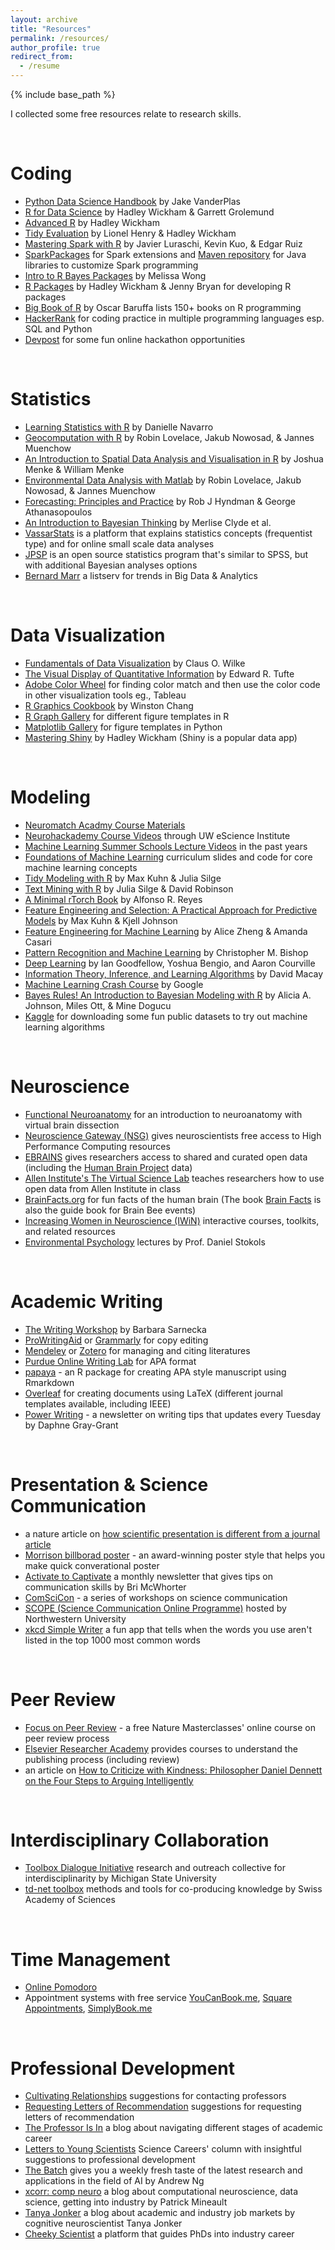 ```yaml
---
layout: archive
title: "Resources"
permalink: /resources/
author_profile: true
redirect_from:
  - /resume
---
```


{% include base_path %}


I collected some free resources relate to research skills.

<br> 

Coding
======
* [Python Data Science Handbook](https://jakevdp.github.io/PythonDataScienceHandbook/) by Jake VanderPlas
* [R for Data Science](https://r4ds.had.co.nz/) by Hadley Wickham & Garrett Grolemund
* [Advanced R](https://adv-r.hadley.nz/index.html) by Hadley Wickham
* [Tidy Evaluation](https://tidyeval.tidyverse.org/welcome.html) by Lionel Henry & Hadley Wickham
* [Mastering Spark with R](https://therinspark.com/) by Javier Luraschi, Kevin Kuo, & Edgar Ruiz
* [SparkPackages](https://spark-packages.org/) for Spark extensions and [Maven repository](https://mvnrepository.com/repos) for Java libraries to customize Spark programming
* [Intro to R Bayes Packages](https://melissa-wong.github.io/r-ladies-bayes-pkgs/) by Melissa Wong
* [R Packages](https://r-pkgs.org/) by Hadley Wickham & Jenny Bryan for developing R packages
* [Big Book of R](https://www.bigbookofr.com/index.html) by Oscar Baruffa lists 150+ books on R programming
* [HackerRank](https://www.hackerrank.com/) for coding practice in multiple programming languages esp. SQL and Python
* [Devpost](https://devpost.com/) for some fun online hackathon opportunities

<br> 

Statistics
======
* [Learning Statistics with R](https://learningstatisticswithr.com/book/) by Danielle Navarro
* [Geocomputation with R](https://geocompr.robinlovelace.net/) by Robin Lovelace, Jakub Nowosad, & Jannes Muenchow
* [An Introduction to Spatial Data Analysis and Visualisation in R](https://www.sciencedirect.com/book/9780128044889/environmental-data-analysis-with-matlab) by Joshua Menke & William Menke
* [Environmental Data Analysis with Matlab](https://geocompr.robinlovelace.net/) by Robin Lovelace, Jakub Nowosad, & Jannes Muenchow
* [Forecasting: Principles and Practice](https://otexts.com/fpp2/) by Rob J Hyndman & George Athanasopoulos
* [An Introduction to Bayesian Thinking](https://statswithr.github.io/book/) by Merlise Clyde et al.
* [VassarStats](http://vassarstats.net/) is a platform that explains statistics concepts (frequentist type) and for online small scale data analyses
* [JPSP](https://jasp-stats.org/) is an open source statistics program that's similar to SPSS, but with additional Bayesian analyses options
* [Bernard Marr](https://www.bernardmarr.com/) a listserv for trends in Big Data & Analytics


<br> 

Data Visualization
======
* [Fundamentals of Data Visualization](https://clauswilke.com/dataviz/index.html) by Claus O. Wilke
* [The Visual Display of Quantitative Information](https://kyl.neocities.org/books/[TEC%20TUF]%20the%20visual%20display%20of%20quantitative%20information.pdf) by Edward R. Tufte
* [Adobe Color Wheel](https://color.adobe.com/create/color-wheel) for finding color match and then use the color code in other visualization tools eg., Tableau
* [R Graphics Cookbook](https://r-graphics.org/) by Winston Chang
* [R Graph Gallery](https://www.r-graph-gallery.com/) for different figure templates in R
* [Matplotlib Gallery](https://matplotlib.org/stable/index.html) for figure templates in Python
* [Mastering Shiny](https://mastering-shiny.org/index.html) by Hadley Wickham (Shiny is a popular data app)

<br> 

Modeling
======
* [Neuromatch Acadmy Course Materials](https://www.neuromatchacademy.org/syllabus)
* [Neurohackademy Course Videos](https://www.youtube.com/channel/UCLKSeDZWDqBzKRfHTabg1lQ) through UW eScience Institute
* [Machine Learning Summer Schools Lecture Videos](http://videolectures.net/site/search/?q=MLSS) in the past years
* [Foundations of Machine Learning](http://www.deltanalytics.org/curriculum.html) curriculum slides and code for core machine learning concepts
* [Tidy Modeling with R](https://www.tmwr.org/index.html) by Max Kuhn & Julia Silge
* [Text Mining with R](https://www.tidytextmining.com/) by Julia Silge & David Robinson
* [A Minimal rTorch Book](https://f0nzie.github.io/rtorch-minimal-book/) by Alfonso R. Reyes
* [Feature Engineering and Selection: A Practical Approach for Predictive Models](http://www.feat.engineering/index.html) by Max Kuhn & Kjell Johnson
* [Feature Engineering for Machine Learning](https://www.repath.in/gallery/feature_engineering_for_machine_learning.pdf) by Alice Zheng & Amanda Casari
* [Pattern Recognition and Machine Learning](https://www.microsoft.com/en-us/research/uploads/prod/2006/01/Bishop-Pattern-Recognition-and-Machine-Learning-2006.pdf) by Christopher M. Bishop
* [Deep Learning](https://www.deeplearningbook.org/) by Ian Goodfellow, Yoshua Bengio, and Aaron Courville
* [Information Theory, Inference, and Learning Algorithms](http://www.inference.org.uk/mackay/itila/) by David Macay
* [Machine Learning Crash Course](https://developers.google.com/machine-learning/crash-course) by Google
* [Bayes Rules! An Introduction to Bayesian Modeling with R](https://www.bayesrulesbook.com/) by Alicia A. Johnson, Miles Ott, & Mine Dogucu
* [Kaggle](https://www.kaggle.com/) for downloading some fun public datasets to try out machine learning algorithms

<br> 

Neuroscience
======
* [Functional Neuroanatomy](http://www.neuroanatomy.ca/) for an introduction to neuroanatomy with virtual brain dissection
* [Neuroscience Gateway (NSG)](https://www.nsgportal.org/overview.html) gives neuroscientists free access to High Performance Computing resources
* [EBRAINS](https://ebrains.eu/services) gives researchers access to shared and curated open data (including the [Human Brain Project](https://www.humanbrainproject.eu/en/) data)
* [Allen Institute's The Virtual Science Lab](https://alleninstitute.org/about/education-outreach/#Lessons) teaches researchers how to use open data from Allen Institute in class
* [BrainFacts.org](https://www.brainfacts.org/) for fun facts of the human brain (The book [Brain Facts](https://www.brainfacts.org/the-brain-facts-book) is also the guide book for Brain Bee events)
* [Increasing Women in Neuroscience (IWiN)](https://neuronline.sfn.org/collection/increasing-women-in-neuroscience?utm_campaign=Neuronline%20&utm_medium=email&_hsmi=117243239&_hsenc=p2ANqtz--j3ctZ6te-QsuO7owUDu1O0yHywLwkB5Gjos6XD2U3ICzV1SULuXLto7Y5YoMr5T9T36VtRlc-2sI_ABmcx0jrUP_L7w&utm_content=116599735&utm_source=hs_email) interactive courses, toolkits, and related resources
* [Environmental Psychology](https://www.youtube.com/playlist?list=PLA2E69FC89640C272&app=desktop) lectures by Prof. Daniel Stokols

<br> 

Academic Writing
======
* [The Writing Workshop](https://osf.io/z4n3t/) by Barbara Sarnecka
* [ProWritingAid](https://prowritingaid.com/Free) or [Grammarly](https://app.grammarly.com/) for copy editing
* [Mendeley](https://www.mendeley.com/guides/desktop) or [Zotero](https://www.zotero.org/) for managing and citing literatures
* [Purdue Online Writing Lab](https://owl.purdue.edu/owl/research_and_citation/apa_style/apa_formatting_and_style_guide/apa_headings_and_seriation.html) for APA format
* [papaya](https://www.rdocumentation.org/packages/papaja/versions/0.1.0.9054) - an R package for creating APA style manuscript using Rmarkdown
* [Overleaf](https://www.overleaf.com/) for creating documents using LaTeX (different journal templates available, including IEEE)
* [Power Writing](https://www.publicationcoach.com/) - a newsletter on writing tips that updates every Tuesday by Daphne Gray-Grant

<br> 

Presentation & Science Communication
======
* a nature article on [how scientific presentation is different from a journal article](https://www.nature.com/articles/d41586-020-03300-6)
* [Morrison billborad poster](http://betterposters.blogspot.com/2019/04/critique-morrison-billboard-poster.html) - an award-winning poster style that helps you make quick converational poster
* [Activate to Captivate](https://www.activatetocaptivate.com/) a monthly newsletter that gives tips on communication skills by Bri McWhorter
* [ComSciCon](https://comscicon.com/) - a series of workshops on science communication 
* [SCOPE (Science Communication Online Programme)](https://ciera.northwestern.edu/programs/scope/) hosted by Northwestern University
* [xkcd Simple Writer](https://xkcd.com/simplewriter/) a fun app that tells when the words you use aren't listed in the top 1000 most common words  

<br>

Peer Review
======
* [Focus on Peer Review](https://masterclasses.nature.com/online-course-on-peer-review/16507836) - a free Nature Masterclasses' online course on peer review process
* [Elsevier Researcher Academy](https://researcheracademy.elsevier.com/) provides courses to understand the publishing process (including review) 
* an article on [How to Criticize with Kindness: Philosopher Daniel Dennett on the Four Steps to Arguing Intelligently](https://www.brainpickings.org/2014/03/28/daniel-dennett-rapoport-rules-criticism/)

<br>

Interdisciplinary Collaboration
======
* [Toolbox Dialogue Initiative](https://tdi.msu.edu/) research and outreach collective for interdisciplinarity by Michigan State University 
* [td-net toolbox](https://naturalsciences.ch/co-producing-knowledge-explained/methods/td-net_toolbox) methods and tools for co-producing knowledge by Swiss Academy of Sciences 

<br>

Time Management
======
* [Online Pomodoro](https://pomofocus.io/)
* Appointment systems with free service [YouCanBook.me](https://simplybook.me/en/), [Square Appointments](https://squareup.com/us/en/appointments), [SimplyBook.me](https://youcanbook.me/) 

<br>


Professional Development
======
* [Cultivating Relationships](https://inclusion.bio.uci.edu/resources/undergraduate-students/cultivating-relationships/) suggestions for contacting professors
* [Requesting Letters of Recommendation](https://inclusion.bio.uci.edu/resources/undergraduate-students/requesting-letters-of-recommendation/) suggestions for requesting letters of recommendation
* [The Professor Is In](https://theprofessorisin.com/) a blog about navigating different stages of academic career
* [Letters to Young Scientists](https://www.sciencemag.org/tags/letters-young-scientists) Science Careers' column with insightful suggestions to professional development
* [The Batch](https://www.deeplearning.ai/) gives you a weekly fresh taste of the latest research and applications in the field of AI by Andrew Ng
* [xcorr: comp neuro](https://xcorr.net/archives/?blogsub=confirming#blog_subscription-9) a blog about computational neuroscience, data science, getting into industry by Patrick Mineault
* [Tanya Jonker](https://tanyajonker.com/) a blog about academic and industry job markets by cognitive neuroscientist Tanya Jonker
* [Cheeky Scientist](https://cheekyscientist.com/) a platform that guides PhDs into industry career

